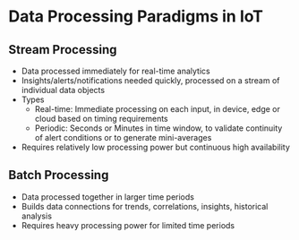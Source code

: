 # Data Processing Paradigms in IoT

## Stream Processing
* Data processed immediately for real-time analytics
* Insights/alerts/notifications needed quickly, processed on a stream of individual data objects
* Types
  * Real-time: Immediate processing on each input, in device, edge or cloud based on timing requirements
  * Periodic: Seconds or Minutes in time window, to validate continuity of alert conditions or to generate mini-averages
* Requires relatively low processing power but continuous high availability

## Batch Processing
* Data processed together in larger time periods
* Builds data connections for trends, correlations, insights, historical analysis
* Requires heavy processing power for limited time periods


